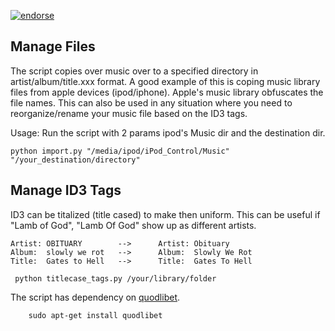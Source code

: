 [![endorse](http://api.coderwall.com/rags/endorsecount.png)](http://coderwall.com/rags)

Manage Files
---------------
The script copies over music over to a specified directory in artist/album/title.xxx format. A good example of this is coping music library files from apple devices (ipod/iphone). Apple's music library obfuscates the file names. This can also be used in any situation where you need to reorganize/rename your music file based on the ID3 tags.  

Usage: 
Run the script with 2 params ipod's Music dir and the destination dir.
```
python import.py "/media/ipod/iPod_Control/Music" "/your_destination/directory"
```

Manage ID3 Tags
-----------------
ID3 can be titalized (title cased) to make then uniform. This can be useful if "Lamb of God", "Lamb Of God" show up as different artists.
```
Artist: OBITUARY        -->      Artist: Obituary
Album:  slowly we rot   -->      Album:  Slowly We Rot 
Title:  Gates to Hell   -->      Title:  Gates To Hell
```

```
 python titlecase_tags.py /your/library/folder
```

The script has dependency on [quodlibet](https://code.google.com/p/quodlibet/).

```
    sudo apt-get install quodlibet
``` 
